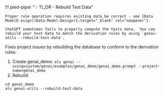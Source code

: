 !!! pied-piper ":bulb: TL;DR - Rebuild Test Data"

    Proper rule operation requires existing data be correct - see [Data ModelD esign](Data-Model-Design){:target="_blank" rel="noopener"}.

    ChatGPT sometimes fails to properly compute the tests data.  You can rebuild your test data to match the derivation rules by using `genai-utils --rebuild-test-data`.


Fixes project issues by rebuilding the database to conform to the derivation rules:

1. Create genai_demo: `als genai --using=system/genai/examples/genai_demo/genai_demo.prompt --project-name=genai_demo`
2. Rebuild:
```
cd genai_demo
als genai-utils --rebuild-test-data
```
    
&nbsp;
